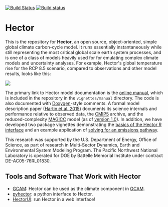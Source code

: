 [![Build Status](https://travis-ci.org/JGCRI/hector.svg?branch=master)](https://travis-ci.org/JGCRI/hector)
[![Build status](https://ci.appveyor.com/api/projects/status/2jmhvq7n2ap75u1o/branch/master?svg=true)](https://ci.appveyor.com/project/rplzzz/hector/branch/master)

Hector
======

This is the repository for **Hector**, an open source, object-oriented, simple global climate carbon-cycle model. It runs essentially instantaneously while still representing the most critical global scale earth system processes, and is one of a class of models heavily used for for emulating complex climate models and uncertainty analyses. For example, Hector's global temperature rise for the RCP 8.5 scenario, compared to observations and other model results, looks like this:

![](https://github.com/JGCRI/hector/wiki/rcp85.png)

The primary link to Hector model documentation is the [online manual](https://jgcri.github.io/hector/articles/manual), which is included in the repository in the `vignettes/manual` directory.
The code is also documented with [Doxygen](http://doxygen.org)-style comments. A formal model description paper ([Hartin et al. 2015](http://www.geosci-model-dev.net/8/939/2015/gmd-8-939-2015.html)) documents its science internals and performance relative to observed data, the [CMIP5](http://cmip-pcmdi.llnl.gov/cmip5/) archive, and the reduced-complexity [MAGICC](http://www.magicc.org) model (as of [version 1.0](https://github.com/JGCRI/hector/tree/v1.0)). In addition, we have developed two package vignettes demonstrating the [basics of the Hector R interface](http://jgcri.github.io/hector/articles/intro-to-hector.html) and an example application of [solving for an emissions pathway](http://jgcri.github.io/hector/articles/hector_apply.html).

This research was supported by the U.S. Department of Energy, Office of Science, as part of research in Multi-Sector Dynamics, Earth and Environmental System Modeling Program. The Pacific Northwest National Laboratory is operated for DOE by Battelle Memorial Institute under contract DE-AC05-76RL01830.

## Tools and Software That Work with Hector

* [GCAM](https://github.com/JGCRI/gcam-core): Hector can be used as the climate component in [GCAM](http://jgcri.github.io/gcam-doc/).
* [pyhector](https://github.com/openclimatedata/pyhector): a python
  interface to Hector.
* [HectorUI](https://jgcri.shinyapps.io/HectorUI/): run Hector in a web interface! 
  
  
